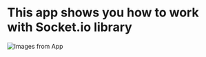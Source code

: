# This app shows you how to work with Socket.io library 


![Images from App ](https://i.ibb.co/bvZtqzg/1.jpg)
